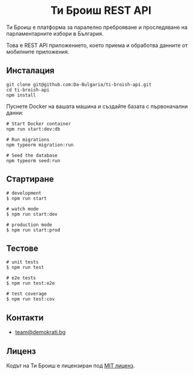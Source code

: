 <h1 align="center">Ти Броиш REST API</h1>

Ти Броиш е платформа за паралелно преброяване и проследяване на парламентарните избори в България.

Това е REST API приложението, което приема и обработва данните от мобилните приложения.

## Инсталация

``` shell
git clone git@github.com:Da-Bulgaria/ti-broish-api.git
cd ti-broish-api
npm install
```

Пуснете Docker на вашата машина и създайте базата с първоначални данни:
``` shell
# Start Docker container
npm run start:dev:db

# Run migrations
npm typeorm migration:run

# Seed the database
npm typeorm seed:run
```

## Стартиране

``` shell
# development
$ npm run start

# watch mode
$ npm run start:dev

# production mode
$ npm run start:prod
```

## Тестове

``` shell
# unit tests
$ npm run test

# e2e tests
$ npm run test:e2e

# test coverage
$ npm run test:cov
```

## Контакти

- [team@demokrati.bg](mailto:team@demokrati.bg)

## Лиценз

Кодът на Ти Броиш е лицензиран под [MIT лиценз](https://github.com/nestjs/nest/blob/master/LICENSE).
